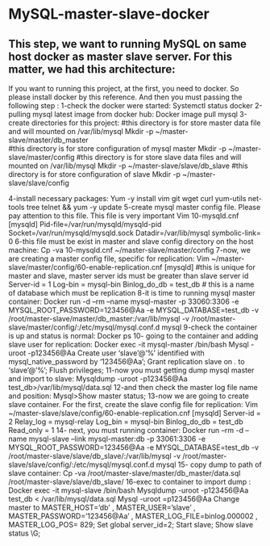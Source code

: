 # MySQL-master-slave-docker
## This step, we want to running MySQL on same host docker as master slave server. For this matter, we had this architecture:

If you want to running this project, at the first, you need to docker. So please install docker by this reference. And then you must passing the following step :
1-check the docker were started:
	Systemctl status docker
2-pulling mysql latest image from docker hub:
	Docker image pull mysql
3-create directories for this project:
	#this directory is for store master data file and will mounted on /var/lib/mysql
	Mkdir -p  ~/master-slave/master/db_master	
	#this directory is for store configuration of mysql master
	Mkdir -p ~/master-slave/master/config
	#this directory is for store slave data files and will mounted on /var/lib/mysql
	Mkdir -p ~/master-slave/slave/db_slave
#this directory is for store configuration of slave
	Mkdir -p ~/master-slave/slave/config

4-install necessary packages:
	Yum -y install vim git wget curl yum-utils net-tools tree  telnet && yum -y update
5-create mysql master config file. Please pay attention to this file. This file is very important
	Vim 10-mysqld.cnf
		[mysqld]
		Pid-file=/var/run/mysqld/mysqld-pid
		Socket=/var/run/mysqld/mysqld.sock
		Datadir=/var/lib/mysql	symbolic-link= 0
6-this file must be exist in master and slave config directory on the host machine:	
	Cp -va 10-mysqld.cnf	~/master-slave/master/config
7-now, we are creating a master config file, specific for replication:
	Vim ~/master-slave/master/config/60-enable-replication.cnf
		[mysqld]
		#this is unique for master and slave, master server ids must be greater than slave server id
		Server-id	=	1
		Log-bin		=	mysql-bin
		Binlog_do_db	=	test_db  # this is a name of database which must be replication
8-it is time to running mysql master container:
	Docker run -d –rm –name mysql-master -p 33060:3306 -e MYSQL_ROOT_PASSWORD=123456@Aa -e MYSQL_DATABASE=test_db -v /root/master-slave/master/db_master:/var/lib/mysql -v /root/master-slave/master/config/:/etc/mysql/mysql.conf.d mysql
9-check the container is up and status is normal:
	Docker ps
10- going to the container and adding slave user for replication:
	Docker exec -it mysql-master /bin/bash
		Mysql -uroot -p123456@Aa
			Create user ‘slave’@’%’ identified with mysql_native_password by ‘123456@Aa’;
			Grant replication slave on *.* to ‘slave’@’%’;
			Flush privileges;
11-now you must getting dump mysql master and import to slave:
		Mysqldump -uroot -p123456@Aa test_db>/var/lib/mysql/data.sql
12-and then check the master log file name and position:
	Mysql>Show master status;
13-now we are going to create slave container. For the first, create the slave config file for replication:
	Vim ~/master-slave/slave/config/60-enable-replication.cnf
		[mysqld]
		Server-id	=	2
		Relay_log	=	mysql-relay
		Log_bin		=	mysql-bin
		Binlog_do_db	=	test_db
		Read_only	=	1
14- next, you must running container:
	Docker run –rm -d –name mysql-slave –link mysql-master:db -p 33061:3306 -e MYSQL_ROOT_PASSWORD=123456@Aa -e MYSQL_DATABASE=test_db -v /root/master-slave/slave/db_slave/:/var/lib/mysql -v /root/master-slave/slave/config/:/etc/mysql/mysql.conf.d mysql
15- copy dump to path of slave container:
	Cp -va /root/master-slave/master/db_master/data.sql /root/master-slave/slave/db_slave/
16-exec to container to import dump :
	Docker exec -it mysql-slave /bin/bash
		Mysqldump -uroot -p123456@Aa test_db < /var/lib/mysql/data.sql
		Mysql -uroot =p123456@Aa
			Change master to MASTER_HOST=’db’ , MASTER_USER=’slave’ , MASTER_PASSWORD=’123456@Aa’ , MASTER_LOG_FILE=binlog.000002 , MASTER_LOG_POS= 829;
			Set global server_id=2;
			Start slave;
			Show slave status \G;


